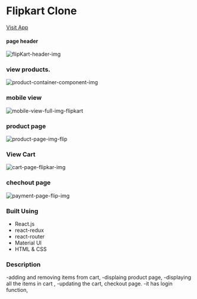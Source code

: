 # Flipkart Clone 
[Visit App](https://clone-flipkart.web.app/)

#### page header
![flipKart-header-img](https://user-images.githubusercontent.com/99624725/230488351-85f924bc-b5f5-429a-81b1-5b44ddbeb9ce.png)

###  view products.
![product-container-component-img](https://user-images.githubusercontent.com/99624725/230488487-76bac00c-e034-4d38-8fe7-084aed89db78.png)


### mobile view
![mobile-view-full-img-flipkart](https://user-images.githubusercontent.com/99624725/230488595-322d6987-1621-4bbf-9996-1391537f7858.png)

### product page
![product-page-img-flip](https://user-images.githubusercontent.com/99624725/230488680-ace7ac78-5858-4a2f-ba67-d05c1b56189b.png)

### View Cart
![cart-page-flipkar-img](https://user-images.githubusercontent.com/99624725/230488770-2f563e85-8791-48a5-af67-4dc79118a360.png)

### chechout page
![payment-page-flip-img](https://user-images.githubusercontent.com/99624725/230488803-c6d13b83-949a-4d66-8052-b674ecf8d8cd.png)




### Built Using 
 - React.js
 - react-redux
 - react-router
 - Material UI
 - HTML & CSS

### Description 
-adding and removing items from cart, 
-displaing product page, 
-displaying  all the items in cart , 
-updating the cart, checkout page.
-it has login function,
